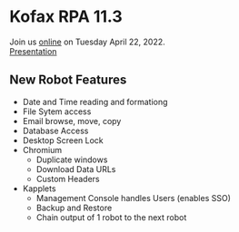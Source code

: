 # Kofax RPA 11.3
Join us [online](https://cvent.me/M2wgvK) on Tuesday April 22, 2022.  
[Presentation](https://github.com/KofaxRPA/RPA-11.3/raw/main/20220425%20RPA%2011.3%20What's%20New.pptx)
## New Robot Features
* Date and Time reading and formationg
* File Sytem access
* Email browse, move, copy
* Database Access
* Desktop Screen Lock
* Chromium
  * Duplicate windows
  * Download Data URLs
  * Custom Headers 
* Kapplets
  * Management Console handles Users (enables SSO)
  * Backup and Restore
  * Chain output of 1 robot to the next robot

